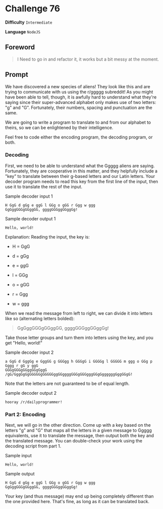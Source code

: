 # Challenge 76

**Difficulty** `Intermediate`

**Language** `NodeJS`

## Foreword
> I Need to go in and refactor it, it works but a bit messy at the moment.

## Prompt

We have discovered a new species of aliens! They look like this and are trying to communicate with us using the r/ggggg subreddit! As you might have been able to tell, though, it is awfully hard to understand what they're saying since their super-advanced alphabet only makes use of two letters: "g" and "G". Fortunately, their numbers, spacing and punctuation are the same.

We are going to write a program to translate to and from our alphabet to theirs, so we can be enlightened by their intelligence.

Feel free to code either the encoding program, the decoding program, or both.

### Decoding
First, we need to be able to understand what the Ggggg aliens are saying. Fortunately, they are cooperative in this matter, and they helpfully include a "key" to translate between their g-based letters and our Latin letters. Your decoder program needs to read this key from the first line of the input, then use it to translate the rest of the input.

Sample decoder input 1
```
H GgG d gGg e ggG l GGg o gGG r Ggg w ggg
GgGggGGGgGGggGG, ggggGGGggGGggGg!
```
Sample decoder output 1
```
Hello, world!
```
Explanation: Reading the input, the key is:

- H = GgG

- d = gGg

- e = ggG

- l = GGg

- o = gGG

- r = Ggg

- w = ggg

When we read the message from left to right, we can divide it into letters like so (alternating letters bolded):

> GgGggGGGgGGggGG, ggggGGGggGGggGg!

Take those letter groups and turn them into letters using the key, and you get "Hello, world!"

Sample decoder input 2
```
a GgG d GggGg e GggGG g GGGgg h GGGgG i GGGGg l GGGGG m ggg o GGg p Gggg r gG y ggG
GGGgGGGgGGggGGgGggG /gG/GggGgGgGGGGGgGGGGGggGGggggGGGgGGGgggGGgGggggggGggGGgG!
```
Note that the letters are not guaranteed to be of equal length.

Sample decoder output 2
```
hooray /r/dailyprogrammer!
```

### Part 2: Encoding
Next, we will go in the other direction. Come up with a key based on the letters "g" and "G" that maps all the letters in a given message to Ggggg equivalents, use it to translate the message, then output both the key and the translated message. You can double-check your work using the decoding script from part 1.

Sample input
```
Hello, world!
```
Sample output
```
H GgG d gGg e ggG l GGg o gGG r Ggg w ggg
GgGggGGGgGGggGG, ggggGGGggGGggGg!
```
Your key (and thus message) may end up being completely different than the one provided here. That's fine, as long as it can be translated back.